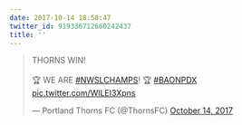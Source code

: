 ```yaml
---
date: 2017-10-14 18:58:47
twitter_id: 919336712660242437
title: ''
---
```


<blockquote class="twitter-tweet"><p lang="en" dir="ltr">THORNS WIN! <br><br>🏆 WE ARE <a href="https://twitter.com/hashtag/NWSLCHAMPS?src=hash&amp;ref_src=twsrc%5Etfw">#NWSLCHAMPS</a>! 🏆 <a href="https://twitter.com/hashtag/BAONPDX?src=hash&amp;ref_src=twsrc%5Etfw">#BAONPDX</a> <a href="https://t.co/WlLEI3Xpns">pic.twitter.com/WlLEI3Xpns</a></p>&mdash; Portland Thorns FC (@ThornsFC) <a href="https://twitter.com/ThornsFC/status/919335953772175361?ref_src=twsrc%5Etfw">October 14, 2017</a></blockquote>
<script async src="https://platform.twitter.com/widgets.js" charset="utf-8"></script>
